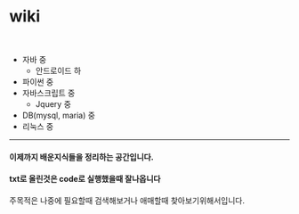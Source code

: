# wiki
  
  * 자바 중
  	- 안드로이드 하
  * 파이썬 중
  * 자바스크립트 중
    - Jquery 중
  * DB(mysql, maria) 중
  * 리눅스 중
  
<hr>

#### 이제까지 배운지식들을 정리하는 공간입니다.
#### txt로 올린것은 code로 실행했을때 잘나옵니다
주목적은 나중에 필요할때 검색해보거나 애매할때 찾아보기위해서입니다.
